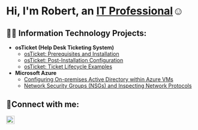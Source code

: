 <h1>Hi, I'm Robert, an <a href="https://linkedin.com/in/robert-nielsen-jr-6936b1331">IT Professional</a>☺</h1>

<h2>👨‍💻 Information Technology Projects:</h2>

- <b>osTicket (Help Desk Ticketing System)</b>
  - [osTicket: Prerequisites and Installation](https://github.com/RobertWNielsenJR/osticket-prereqs)
  - [osTicket: Post-Installation Configuration](https://github.com/RobertWNielsenJR/post-install-config)
  - [osTicket: Ticket Lifecycle Examples](https://github.com/RobertWNielsenJR/ticket-lifecycle)
- <b>Microsoft Azure</b>
  - [Configuring On-premises Active Directory within Azure VMs](https://github.com/RobertWNielsenJR/configure-ad)
  - [Network Security Groups (NSGs) and Inspecting Network Protocols](https://github.com/RobertWNielsenJR/azure-network-protocols)

<h2>🤳Connect with me:</h2>

[<img align="left" alt="Josh | LinkedIn" width="22px" src="https://cdn.jsdelivr.net/npm/simple-icons@v3/icons/linkedin.svg" />][linkedin]

[linkedin]: https://linkedin.com/in/robert-nielsen-jr-6936b1331
